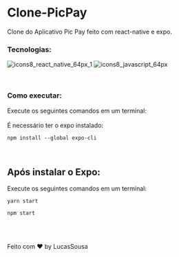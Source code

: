 # Clone-PicPay
Clone do Aplicativo Pic Pay feito com react-native e expo. 
<br>

### Tecnologias:
![icons8_react_native_64px_1](https://user-images.githubusercontent.com/66089849/112262812-0178da80-8c4d-11eb-87aa-5a214287a74b.png)
![icons8_javascript_64px](https://user-images.githubusercontent.com/66089849/112263006-4f8dde00-8c4d-11eb-854b-b56358da8e6c.png)

<br>

### Como executar:
Execute os seguintes comandos em um terminal:
<br>
<br>
É necessário ter o expo instalado:
```
npm install --global expo-cli

```
<br>

## Após instalar o Expo:

Execute os seguintes comandos em um terminal:

```
yarn start
```

```
npm start
```

<br>
<br>

Feito com ♥ by LucasSousa
